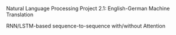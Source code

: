 Natural Language Processing Project 2.1: English-German Machine Translation

RNN/LSTM-based sequence-to-sequence with/without Attention 
